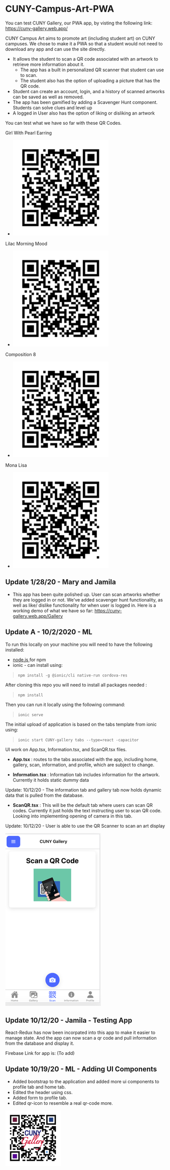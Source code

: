 # CUNY-Campus-Art-PWA

You can test CUNY Gallery, our PWA app, by visting the following link:<a href="https://cuny-gallery.web.app/"> https://cuny-gallery.web.app/ </a>

CUNY Campus Art aims to promote art (including student art) on CUNY campuses. We chose to make it a PWA so that a student would not need to download any app and can use the site directly.
- It allows the student to scan a QR code associated with an artwork to retrieve more information about it.
  - The app has a built in personalized QR scanner that student can use to scan.
  - The student also has the option of uploading a picture that has the QR code.
- Student can create an account, login, and a history of scanned artworks can be saved as well as removed.
- The app has been gamified by adding a Scavenger Hunt component. Students can solve clues and level up
- A logged in User also has the option of liking or disliking an artwork

You can test what we have so far with these QR Codes.

Girl With Pearl Earring
* <img src="Girl with Pearl Earring 193 .png" width="300"/>

Lilac Morning Mood
* <img src="Lilac Morning Mood 195.png" width="300"/>

Composition 8
* <img src="Composition 8 194.png" width="300"/>

Mona Lisa

* <img src="Mona Lisa cuny_campus_art_166.png" width="300"/>




## Update 1/28/20 - Mary and Jamila
* This app has been quite polished up. User can scan artworks whether they are logged in or not. We've added  scavenger hunt functionality, as well as like/ dislike functionality for when user is logged in. Here is a working demo of what we have so far:
<a href="https://cuny-gallery.web.app/Gallery
"> https://cuny-gallery.web.app/Gallery
 </a>

## Update A - 10/2/2020 - ML

To run this locally on your machine you will need to have the following installed:
* <a href="https://nodejs.org/en/"> node.js </a> for npm
* ionic - can install using:

> `npm install -g @ionic/cli native-run cordova-res`

After cloning this repo you will need to install all packages needed :

>`npm install`

Then you can run it locally using the following command:
> `ionic serve`

The initial upload of application is based on the tabs template from ionic using:

> `ionic start CUNY-gallery tabs --type=react -capacitor`

UI work on App.tsx, Information.tsx, and ScanQR.tsx files.
* <strong>App.tsx </strong> : routes to the tabs associated with the app, including home, gallery, scan, information, and profile, which are subject to change.

* <strong> Information.tsx </strong> : Information tab includes information for the artwork. Currently it holds static dummy data

Update: 10/12/20 - The information tab and gallery tab now holds dynamic data that is pulled from the database.


* <strong>ScanQR.tsx</strong> : This will be the default tab where users can scan QR codes. Currently it just holds the text instructing user to scan QR code. Looking into implementing opening of camera in this tab.

Update: 10/12/20 - User is able to use the QR Scanner to scan an art display

<img src="ScanQR.png" width="300"/>


## Update 10/12/20 - Jamila - Testing App

React-Redux has now been incorpated into this app to make it easier to manage state. And the app can now scan a qr code and pull information from the database and display it.

Firebase Link for app is:
(To add)


## Update 10/19/20 - ML - Adding UI Components

* Added bootstrap to the application and added more ui components to profile tab and home tab.
* Edited the header using css.
* Added form to profile tab.
* Edited qr-icon to resemble a real qr-code more.

<img src="./src/assets/images/QR-Icon.png" width="175"/>
